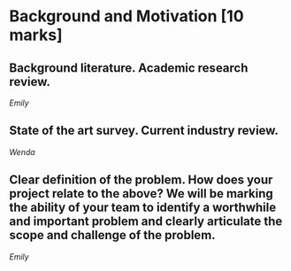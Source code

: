# Background and Motivation [10 marks]

## Background literature. Academic research review.
*Emily*

## State of the art survey. Current industry review.
*Wenda*

## Clear definition of the problem. How does your project relate to the above? We will be marking the ability of your team to identify a worthwhile and important problem and clearly articulate the scope and challenge of the problem.
*Emily*
